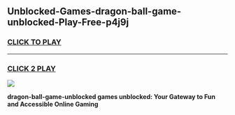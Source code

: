 
## Unblocked-Games-dragon-ball-game-unblocked-Play-Free-p4j9j
<h3>
<a href="https://premium76.site?title=dragon-ball-game-unblocked&ref=18A1">CLICK TO PLAY</a></h3>
<hr>

<h3>
<a href="https://premium76.site?title=dragon-ball-game-unblocked&ref=18A1">CLICK 2 PLAY</a>
  
</h3>

<a href="https://premium76.site?title=dragon-ball-game-unblocked&ref=18A1"><img src="https://clearcache.store/games.png"></a>


**dragon-ball-game-unblocked games unblocked: Your Gateway to Fun and Accessible Online Gaming**
